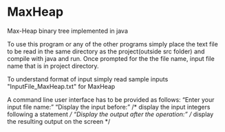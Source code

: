 # MaxHeap
Max-Heap binary tree implemented in java

To use this program or any of the other programs simply place the text file to be read in
 the same directory as the project(outside src folder) 
 and compile with java and run. Once prompted for the the 
 file name, input file name that is in project directory.  
 
 To understand format of input simply read sample inputs "InputFile_MaxHeap.txt" 
 for MaxHeap
 
 A command line user interface has to be provided as follows:
 	“Enter your input file name:”
 	 “Display the input before:” /* display the input integers following a statement */
 	 “Display the output after the operation:” /* display the resulting output on the screen */

